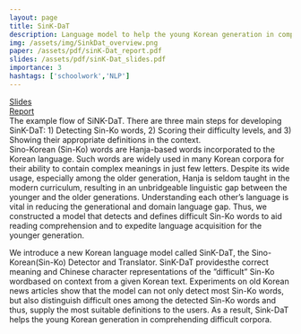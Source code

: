 ```yaml
---
layout: page
title: SinK-DaT
description: Language model to help the young Korean generation in comprehending difficult corpora
img: /assets/img/SinkDat_overview.png
paper: /assets/pdf/sinK-Dat_report.pdf
slides: /assets/pdf/sinK-Dat_slides.pdf
importance: 3
hashtags: ['schoolwork','NLP']
---
```


<div class="row ml-1 mr-1 mb-3 p-0">
    <div class="col-md-0">
        <div  data-toggle="tooltip" title="Prototype Link"></div>
        <a href="/assets/pdf/sinK-Dat_slides.pdf" target="_blank"><i class="fas fa-chalkboard"></i> Slides</a>
    </div>
    <div class="col-md-2">
        <div class="icon" data-toggle="tooltip" title="Code Repository"></div>
        <a href="/assets/pdf/sinK-Dat_report.pdf" target="_blank"><i class="fas fa-scroll"></i> Report</a>
    </div>
</div>


<div class="row justify-content-md-center">
    <div class="col-sm-9 justify-content-md-center">
        <img class="img-fluid rounded z-depth-1" src="{{ '/assets/img/SinkDat_overview.png' | relative_url }}" alt="" title="Flow of how SinkDaT detects and translate Sin-Ko words"/>
    </div>
</div>
<div class="caption">
    The example flow of SiNK-DaT. There are three main steps for developing SinK-DaT: 1) Detecting Sin-Ko words, 2) Scoring their difficulty levels, and 3) Showing their appropriate definitions in the context.
</div>
Sino-Korean (Sin-Ko) words are Hanja-based words incorporated to the Korean language. Such words are widely used in many Korean corpora for their ability to contain complex meanings in just few letters. Despite its wide usage, especially among the older generation, Hanja is seldom taught in the modern curriculum, resulting in an unbridgeable linguistic gap between the younger and the older generations. Understanding each other’s language is vital in reducing the generational and domain language gap. Thus, we constructed a model that detects and defines difficult Sin-Ko words to aid reading comprehension and to expedite language acquisition for the younger generation.

We introduce a new Korean language model called SinK-DaT, the Sino-Korean(Sin-Ko) Detector and Translator. SinK-DaT providesthe correct meaning and Chinese character representations of the ”difficult” Sin-Ko wordbased on context from a given Korean text. Experiments on old Korean news articles show that the model can not only detect most Sin-Ko words, but also distinguish difficult ones among the detected Sin-Ko words and thus, supply the most suitable definitions to the users. As a result, Sink-DaT helps the young Korean generation in comprehending difficult corpora.